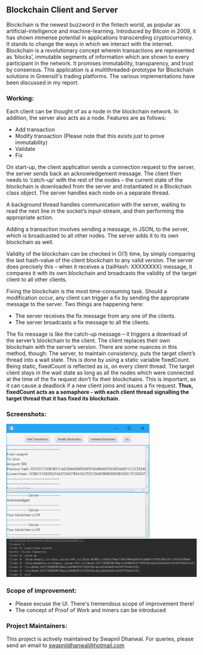 ## Blockchain Client and Server

Blockchain is the newest buzzword in the fintech world, as popular as artificial-intelligence and machine-learning. Introduced by Bitcoin in 2009, it has shown immense potential in applications transcending cryptocurrency. It stands to change the ways in which we interact with the internet.  Blockchain is a revolutionary concept wherein transactions are represented as ‘blocks’, immutable segments of information which are shown to every participant in the network. It promises immutability, transparency, and trust by consensus.
This application is a multithreaded-prototype for Blockchain solutions in Greensill's trading platforms. The various implementations have been discussed in my report. 

### Working: 

Each client can be thought of as a node in the blockchain network. In addition, the server also acts as a node. Features are as follows:
 
 - 	Add transaction
 - 	Modify transaction (Please note that this exists just to prove immutability)
 - 	Validate 
 - 	Fix
 
On start-up, the client application sends a connection request to the server, the server sends back an acknowledgement message. The client then needs to ‘catch-up’ with the rest of the nodes – the current state of the blockchain is downloaded from the server and instantiated in a Blockchain class object. The server handles each node on a separate thread.

A background thread handles communication with the server, waiting to read the next line in the socket’s input-stream, and then performing the appropriate action.

Adding a transaction involves sending a message, in JSON, to the server, which is broadcasted to all other nodes. The server adds it to its own blockchain as well. 

Validity of the blockchain can be checked in O(1) time, by simply comparing the last hash-value of the client blockchain to any valid version. The server does precisely this – when it receives a {tailHash: XXXXXXXX} message, it compares it with its own blockchain and broadcasts the validity of the target client to all other clients.

Fixing the blockchain is the most time-consuming task. Should a modification occur, any client can trigger a fix by sending the appropriate message to the server. Two things are happening here:

 - 	The server receives the fix message from any one of the clients.
 -	 The server broadcasts a fix message to all the clients. 
 
The fix message is like the catch-up message – it triggers a download of the server’s blockchain to the client. The client replaces their own blockchain with the server’s version. There are some nuances in this method, though:
The server, to maintain consistency, puts the target client’s thread into a wait state. This is done by using a static variable fixedCount. Being static, fixedCount is reflected as is, on every client thread. The target client stays in the wait state as long as all the nodes which were connected at the time of the fix request don’t fix their blockchains. This is important, as it can cause a deadlock if a new client joins and issues a fix request. **Thus, fixedCount acts as a semaphore - with each client thread signalling the target thread that it has fixed its blockchain**. 

### Screenshots:

<img src = "https://github.com/Swapnil52/Blockchain/blob/master/Blockchain%20Client/src/BlockchainClient/screenshot.PNG?raw=true" height = 300>

<img src = "https://github.com/Swapnil52/Blockchain/blob/master/Blockchain%20Server/src/BlockchainServer/screenshot.PNG?raw=true">

### Scope of improvement:

 -  Please excuse the UI. There's tremendous scope of improvement there!
 -  The concept of Proof of Work and miners can be introduced
 
### Project Maintainers:
This project is actively maintained by Swapnil Dhanwal. For queries, please send an email to swapnildhanwal@hotmail.com

